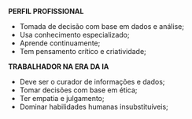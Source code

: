 **PERFIL PROFISSIONAL**
- Tomada de decisão com base em dados e análise;
- Usa conhecimento especializado;
- Aprende continuamente;
- Tem pensamento crítico e criatividade;

**TRABALHADOR NA ERA DA IA**
- Deve ser o curador de informações e dados;
- Tomar decisões com base em ética;
- Ter empatia e julgamento;
- Dominar habilidades humanas insubstituíveis;